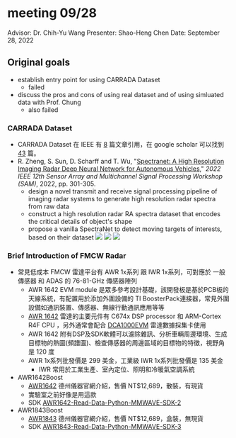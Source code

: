 # **meeting 09/28**
Advisor: Dr. Chih-Yu Wang
Presenter: Shao-Heng Chen
Date: September 28, 2022
## **Original goals**
- establish entry point for using CARRADA Dataset
  - failed
- discuss the pros and cons of using real dataset and of using simluated data with Prof. Chung
  - also failed


### **CARRADA Dataset**
- CARRADA Dataset 在 IEEE 有 [8](https://ieeexplore.ieee.org/document/9413181/citations?tabFilter=papers#citations) 篇文章引用，在 google scholar 可以找到 [43](https://scholar.google.com.tw/scholar?cites=4617103630695360689&as_sdt=2005&sciodt=0,5&hl=zh-TW) 篇。
- R. Zheng, S. Sun, D. Scharff and T. Wu, "[Spectranet: A High Resolution Imaging Radar Deep Neural Network for Autonomous Vehicles](https://ieeexplore.ieee.org/document/9827798)," *2022 IEEE 12th Sensor Array and Multichannel Signal Processing Workshop (SAM)*, 2022, pp. 301-305.
  - design a novel transmit and receive signal processing pipeline of imaging radar systems to generate high resolution radar spectra from raw data
  - construct a high resolution radar RA spectra dataset that encodes the critical details of object's shape
  - propose a vanilla SpectraNet to detect moving targets of interests, based on their dataset
![](https://i.imgur.com/ibEgHIG.png)
![](https://i.imgur.com/ErZ1Bmk.png)
![](https://i.imgur.com/E2DjAY9.png)
<!-- - C. Grimm, T. Fei, E. Warsitz, R. Farhoud, T. Breddermann and R. Haeb-Umbach, "[Warping of Radar Data Into Camera Image for Cross-Modal Supervision in Automotive Applications](https://ieeexplore.ieee.org/document/9797876)," in *IEEE Transactions on Vehicular Technology*, vol. 71, no. 9, pp. 9435-9449, Sept. 2022. -->



### **Brief Introduction of FMCW Radar**
- 常見低成本 FMCW 雷達平台有 AWR 1x系列 跟 IWR 1x系列，可對應於 一般傳感器 和 ADAS 的 76-81-GHz 傳感器陣列
  - AWR 1642 EVM module 是眾多參考設計基礎，該開發板是基於PCB板的天線系統，有配置用於添加外圍設備的 TI BoosterPack連接器，常見外圍設備如通訊裝置、傳感器、無線行動通訊應用等等
  - [AWR 1642](https://www.ti.com/product/AWR1642#params) 雷達的主要元件有 C674x DSP processor 和 ARM-Cortex R4F CPU ，另外通常會配合 [DCA1000EVM](https://www.ti.com/tool/DCA1000EVM) 雷達數據採集卡使用
  - AWR 1642 附有DSP及SDK軟體可以濾除雜訊、分析車輛周邊環境、生成目標物的熱圖(頻譜圖)、檢查傳感器的周邊區域的目標物的特徵，視野角是 120 度
  - AWR 1x系列批發價是 299 美金，工業級 IWR 1x系列批發價是 135 美金
    - IWR 常用於工業生產、室內定位、照明和冷暖氣空調系統
- AWR1642Boost
  - [AWR1642](https://www.ti.com/product/AWR1642#features) 德州儀器官網介紹，售價 NT$12,689，散裝，有現貨
  - 實驗室之前好像是用這款
  - SDK [AWR1642-Read-Data-Python-MMWAVE-SDK-2](https://github.com/ibaiGorordo/AWR1642-Read-Data-Python-MMWAVE-SDK-2)
- AWR1843Boost 
  - [AWR1843](https://www.ti.com/product/AWR1843) 德州儀器官網介紹，售價 NT$12,689，盒裝，無現貨
  - SDK [AWR1843-Read-Data-Python-MMWAVE-SDK-3](https://github.com/ibaiGorordo/AWR1843-Read-Data-Python-MMWAVE-SDK-3-)


